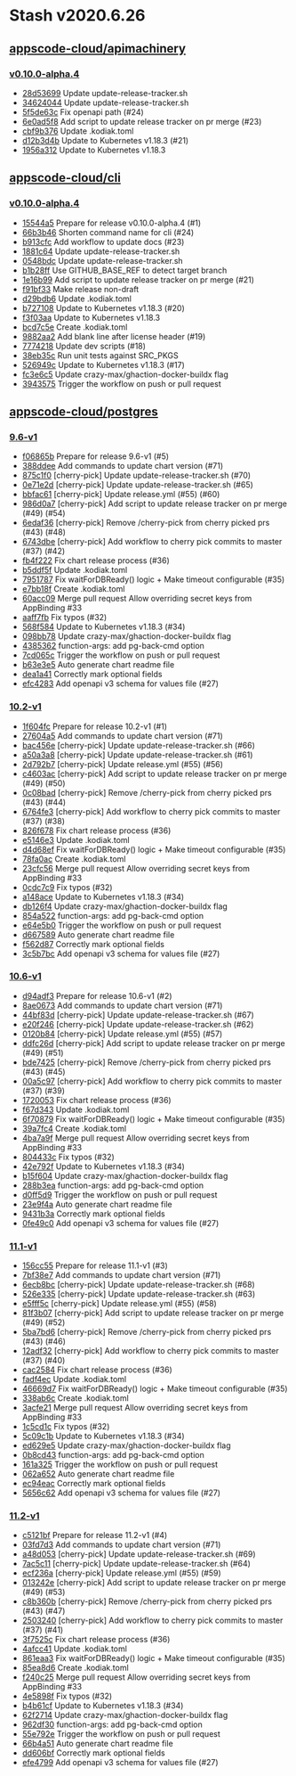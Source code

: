 # Stash v2020.6.26


## [appscode-cloud/apimachinery](https://github.com/appscode-cloud/apimachinery)

### [v0.10.0-alpha.4](https://github.com/appscode-cloud/apimachinery/releases/tag/v0.10.0-alpha.4)

- [28d53699](https://github.com/appscode-cloud/apimachinery/commit/28d53699) Update update-release-tracker.sh
- [34624044](https://github.com/appscode-cloud/apimachinery/commit/34624044) Update update-release-tracker.sh
- [5f5de63c](https://github.com/appscode-cloud/apimachinery/commit/5f5de63c) Fix openapi path (#24)
- [6e0ad5f8](https://github.com/appscode-cloud/apimachinery/commit/6e0ad5f8) Add script to update release tracker on pr merge (#23)
- [cbf9b376](https://github.com/appscode-cloud/apimachinery/commit/cbf9b376) Update .kodiak.toml
- [d12b3d4b](https://github.com/appscode-cloud/apimachinery/commit/d12b3d4b) Update to Kubernetes v1.18.3 (#21)
- [1956a312](https://github.com/appscode-cloud/apimachinery/commit/1956a312) Update to Kubernetes v1.18.3



## [appscode-cloud/cli](https://github.com/appscode-cloud/cli)

### [v0.10.0-alpha.4](https://github.com/appscode-cloud/cli/releases/tag/v0.10.0-alpha.4)

- [15544a5](https://github.com/appscode-cloud/cli/commit/15544a5) Prepare for release v0.10.0-alpha.4 (#1)
- [66b3b46](https://github.com/appscode-cloud/cli/commit/66b3b46) Shorten command name for cli (#24)
- [b913cfc](https://github.com/appscode-cloud/cli/commit/b913cfc) Add workflow to update docs (#23)
- [1881c64](https://github.com/appscode-cloud/cli/commit/1881c64) Update update-release-tracker.sh
- [0548bdc](https://github.com/appscode-cloud/cli/commit/0548bdc) Update update-release-tracker.sh
- [b1b28ff](https://github.com/appscode-cloud/cli/commit/b1b28ff) Use GITHUB_BASE_REF to detect target branch
- [1e16b99](https://github.com/appscode-cloud/cli/commit/1e16b99) Add script to update release tracker on pr merge (#21)
- [f91bf33](https://github.com/appscode-cloud/cli/commit/f91bf33) Make release non-draft
- [d29bdb6](https://github.com/appscode-cloud/cli/commit/d29bdb6) Update .kodiak.toml
- [b727108](https://github.com/appscode-cloud/cli/commit/b727108) Update to Kubernetes v1.18.3 (#20)
- [f3f03aa](https://github.com/appscode-cloud/cli/commit/f3f03aa) Update to Kubernetes v1.18.3
- [bcd7c5e](https://github.com/appscode-cloud/cli/commit/bcd7c5e) Create .kodiak.toml
- [9882aa2](https://github.com/appscode-cloud/cli/commit/9882aa2) Add blank line after license header (#19)
- [7774218](https://github.com/appscode-cloud/cli/commit/7774218) Update dev scripts (#18)
- [38eb35c](https://github.com/appscode-cloud/cli/commit/38eb35c) Run unit tests against SRC_PKGS
- [526949c](https://github.com/appscode-cloud/cli/commit/526949c) Update to Kubernetes v1.18.3 (#17)
- [fc3e6c5](https://github.com/appscode-cloud/cli/commit/fc3e6c5) Update crazy-max/ghaction-docker-buildx flag
- [3943575](https://github.com/appscode-cloud/cli/commit/3943575) Trigger the workflow on push or pull request



## [appscode-cloud/postgres](https://github.com/appscode-cloud/postgres)

### [9.6-v1](https://github.com/appscode-cloud/postgres/releases/tag/9.6-v1)

- [f06865b](https://github.com/appscode-cloud/postgres/commit/f06865b) Prepare for release 9.6-v1 (#5)
- [388ddee](https://github.com/appscode-cloud/postgres/commit/388ddee) Add commands to update chart version (#71)
- [875c1f0](https://github.com/appscode-cloud/postgres/commit/875c1f0) [cherry-pick] Update update-release-tracker.sh (#70)
- [0e71e2d](https://github.com/appscode-cloud/postgres/commit/0e71e2d) [cherry-pick] Update update-release-tracker.sh (#65)
- [bbfac61](https://github.com/appscode-cloud/postgres/commit/bbfac61) [cherry-pick] Update release.yml (#55) (#60)
- [986d0a7](https://github.com/appscode-cloud/postgres/commit/986d0a7) [cherry-pick] Add script to update release tracker on pr merge (#49) (#54)
- [6edaf36](https://github.com/appscode-cloud/postgres/commit/6edaf36) [cherry-pick] Remove /cherry-pick from cherry picked prs (#43) (#48)
- [6743dbe](https://github.com/appscode-cloud/postgres/commit/6743dbe) [cherry-pick] Add workflow to cherry pick commits to master (#37) (#42)
- [fb4f222](https://github.com/appscode-cloud/postgres/commit/fb4f222) Fix chart release process (#36)
- [b5ddf5f](https://github.com/appscode-cloud/postgres/commit/b5ddf5f) Update .kodiak.toml
- [7951787](https://github.com/appscode-cloud/postgres/commit/7951787) Fix waitForDBReady() logic + Make timeout configurable (#35)
- [e7bb18f](https://github.com/appscode-cloud/postgres/commit/e7bb18f) Create .kodiak.toml
- [60acc09](https://github.com/appscode-cloud/postgres/commit/60acc09) Merge pull request Allow overriding secret keys from AppBinding #33
- [aaff7fb](https://github.com/appscode-cloud/postgres/commit/aaff7fb) Fix typos (#32)
- [568f584](https://github.com/appscode-cloud/postgres/commit/568f584) Update to Kubernetes v1.18.3 (#34)
- [098bb78](https://github.com/appscode-cloud/postgres/commit/098bb78) Update crazy-max/ghaction-docker-buildx flag
- [4385362](https://github.com/appscode-cloud/postgres/commit/4385362) function-args: add pg-back-cmd option
- [7cd065c](https://github.com/appscode-cloud/postgres/commit/7cd065c) Trigger the workflow on push or pull request
- [b63e3e5](https://github.com/appscode-cloud/postgres/commit/b63e3e5) Auto generate chart readme file
- [dea1a41](https://github.com/appscode-cloud/postgres/commit/dea1a41) Correctly mark optional fields
- [efc4283](https://github.com/appscode-cloud/postgres/commit/efc4283) Add openapi v3 schema for values file (#27)


### [10.2-v1](https://github.com/appscode-cloud/postgres/releases/tag/10.2-v1)

- [1f604fc](https://github.com/appscode-cloud/postgres/commit/1f604fc) Prepare for release 10.2-v1 (#1)
- [27604a5](https://github.com/appscode-cloud/postgres/commit/27604a5) Add commands to update chart version (#71)
- [bac456e](https://github.com/appscode-cloud/postgres/commit/bac456e) [cherry-pick] Update update-release-tracker.sh (#66)
- [a50a3a8](https://github.com/appscode-cloud/postgres/commit/a50a3a8) [cherry-pick] Update update-release-tracker.sh (#61)
- [2d792b7](https://github.com/appscode-cloud/postgres/commit/2d792b7) [cherry-pick] Update release.yml (#55) (#56)
- [c4603ac](https://github.com/appscode-cloud/postgres/commit/c4603ac) [cherry-pick] Add script to update release tracker on pr merge (#49) (#50)
- [0c08bad](https://github.com/appscode-cloud/postgres/commit/0c08bad) [cherry-pick] Remove /cherry-pick from cherry picked prs (#43) (#44)
- [6764fe3](https://github.com/appscode-cloud/postgres/commit/6764fe3) [cherry-pick] Add workflow to cherry pick commits to master (#37) (#38)
- [826f678](https://github.com/appscode-cloud/postgres/commit/826f678) Fix chart release process (#36)
- [e5146e3](https://github.com/appscode-cloud/postgres/commit/e5146e3) Update .kodiak.toml
- [d4d68ef](https://github.com/appscode-cloud/postgres/commit/d4d68ef) Fix waitForDBReady() logic + Make timeout configurable (#35)
- [78fa0ac](https://github.com/appscode-cloud/postgres/commit/78fa0ac) Create .kodiak.toml
- [23cfc56](https://github.com/appscode-cloud/postgres/commit/23cfc56) Merge pull request Allow overriding secret keys from AppBinding #33
- [0cdc7c9](https://github.com/appscode-cloud/postgres/commit/0cdc7c9) Fix typos (#32)
- [a148ace](https://github.com/appscode-cloud/postgres/commit/a148ace) Update to Kubernetes v1.18.3 (#34)
- [db126f4](https://github.com/appscode-cloud/postgres/commit/db126f4) Update crazy-max/ghaction-docker-buildx flag
- [854a522](https://github.com/appscode-cloud/postgres/commit/854a522) function-args: add pg-back-cmd option
- [e64e5b0](https://github.com/appscode-cloud/postgres/commit/e64e5b0) Trigger the workflow on push or pull request
- [d667589](https://github.com/appscode-cloud/postgres/commit/d667589) Auto generate chart readme file
- [f562d87](https://github.com/appscode-cloud/postgres/commit/f562d87) Correctly mark optional fields
- [3c5b7bc](https://github.com/appscode-cloud/postgres/commit/3c5b7bc) Add openapi v3 schema for values file (#27)


### [10.6-v1](https://github.com/appscode-cloud/postgres/releases/tag/10.6-v1)

- [d94adf3](https://github.com/appscode-cloud/postgres/commit/d94adf3) Prepare for release 10.6-v1 (#2)
- [8ae0673](https://github.com/appscode-cloud/postgres/commit/8ae0673) Add commands to update chart version (#71)
- [44bf83d](https://github.com/appscode-cloud/postgres/commit/44bf83d) [cherry-pick] Update update-release-tracker.sh (#67)
- [e20f246](https://github.com/appscode-cloud/postgres/commit/e20f246) [cherry-pick] Update update-release-tracker.sh (#62)
- [0120b84](https://github.com/appscode-cloud/postgres/commit/0120b84) [cherry-pick] Update release.yml (#55) (#57)
- [ddfc26d](https://github.com/appscode-cloud/postgres/commit/ddfc26d) [cherry-pick] Add script to update release tracker on pr merge (#49) (#51)
- [bde7425](https://github.com/appscode-cloud/postgres/commit/bde7425) [cherry-pick] Remove /cherry-pick from cherry picked prs (#43) (#45)
- [00a5c97](https://github.com/appscode-cloud/postgres/commit/00a5c97) [cherry-pick] Add workflow to cherry pick commits to master (#37) (#39)
- [1720053](https://github.com/appscode-cloud/postgres/commit/1720053) Fix chart release process (#36)
- [f67d343](https://github.com/appscode-cloud/postgres/commit/f67d343) Update .kodiak.toml
- [6f70879](https://github.com/appscode-cloud/postgres/commit/6f70879) Fix waitForDBReady() logic + Make timeout configurable (#35)
- [39a7fc4](https://github.com/appscode-cloud/postgres/commit/39a7fc4) Create .kodiak.toml
- [4ba7a9f](https://github.com/appscode-cloud/postgres/commit/4ba7a9f) Merge pull request Allow overriding secret keys from AppBinding #33
- [804433c](https://github.com/appscode-cloud/postgres/commit/804433c) Fix typos (#32)
- [42e792f](https://github.com/appscode-cloud/postgres/commit/42e792f) Update to Kubernetes v1.18.3 (#34)
- [b15f604](https://github.com/appscode-cloud/postgres/commit/b15f604) Update crazy-max/ghaction-docker-buildx flag
- [288b3ea](https://github.com/appscode-cloud/postgres/commit/288b3ea) function-args: add pg-back-cmd option
- [d0ff5d9](https://github.com/appscode-cloud/postgres/commit/d0ff5d9) Trigger the workflow on push or pull request
- [23e9f4a](https://github.com/appscode-cloud/postgres/commit/23e9f4a) Auto generate chart readme file
- [9431b3a](https://github.com/appscode-cloud/postgres/commit/9431b3a) Correctly mark optional fields
- [0fe49c0](https://github.com/appscode-cloud/postgres/commit/0fe49c0) Add openapi v3 schema for values file (#27)


### [11.1-v1](https://github.com/appscode-cloud/postgres/releases/tag/11.1-v1)

- [156cc55](https://github.com/appscode-cloud/postgres/commit/156cc55) Prepare for release 11.1-v1 (#3)
- [7bf38e7](https://github.com/appscode-cloud/postgres/commit/7bf38e7) Add commands to update chart version (#71)
- [6ecb8bc](https://github.com/appscode-cloud/postgres/commit/6ecb8bc) [cherry-pick] Update update-release-tracker.sh (#68)
- [526e335](https://github.com/appscode-cloud/postgres/commit/526e335) [cherry-pick] Update update-release-tracker.sh (#63)
- [e5fff5c](https://github.com/appscode-cloud/postgres/commit/e5fff5c) [cherry-pick] Update release.yml (#55) (#58)
- [81f3b07](https://github.com/appscode-cloud/postgres/commit/81f3b07) [cherry-pick] Add script to update release tracker on pr merge (#49) (#52)
- [5ba7bd6](https://github.com/appscode-cloud/postgres/commit/5ba7bd6) [cherry-pick] Remove /cherry-pick from cherry picked prs (#43) (#46)
- [12adf32](https://github.com/appscode-cloud/postgres/commit/12adf32) [cherry-pick] Add workflow to cherry pick commits to master (#37) (#40)
- [cac2584](https://github.com/appscode-cloud/postgres/commit/cac2584) Fix chart release process (#36)
- [fadf4ec](https://github.com/appscode-cloud/postgres/commit/fadf4ec) Update .kodiak.toml
- [46669d7](https://github.com/appscode-cloud/postgres/commit/46669d7) Fix waitForDBReady() logic + Make timeout configurable (#35)
- [338ab6c](https://github.com/appscode-cloud/postgres/commit/338ab6c) Create .kodiak.toml
- [3acfe21](https://github.com/appscode-cloud/postgres/commit/3acfe21) Merge pull request Allow overriding secret keys from AppBinding #33
- [1c5cd1c](https://github.com/appscode-cloud/postgres/commit/1c5cd1c) Fix typos (#32)
- [5c09c1b](https://github.com/appscode-cloud/postgres/commit/5c09c1b) Update to Kubernetes v1.18.3 (#34)
- [ed629e5](https://github.com/appscode-cloud/postgres/commit/ed629e5) Update crazy-max/ghaction-docker-buildx flag
- [0b8cd43](https://github.com/appscode-cloud/postgres/commit/0b8cd43) function-args: add pg-back-cmd option
- [161a325](https://github.com/appscode-cloud/postgres/commit/161a325) Trigger the workflow on push or pull request
- [062a652](https://github.com/appscode-cloud/postgres/commit/062a652) Auto generate chart readme file
- [ec94eac](https://github.com/appscode-cloud/postgres/commit/ec94eac) Correctly mark optional fields
- [5656c62](https://github.com/appscode-cloud/postgres/commit/5656c62) Add openapi v3 schema for values file (#27)


### [11.2-v1](https://github.com/appscode-cloud/postgres/releases/tag/11.2-v1)

- [c5121bf](https://github.com/appscode-cloud/postgres/commit/c5121bf) Prepare for release 11.2-v1 (#4)
- [03fd7d3](https://github.com/appscode-cloud/postgres/commit/03fd7d3) Add commands to update chart version (#71)
- [a48d053](https://github.com/appscode-cloud/postgres/commit/a48d053) [cherry-pick] Update update-release-tracker.sh (#69)
- [7ac5c11](https://github.com/appscode-cloud/postgres/commit/7ac5c11) [cherry-pick] Update update-release-tracker.sh (#64)
- [ecf236a](https://github.com/appscode-cloud/postgres/commit/ecf236a) [cherry-pick] Update release.yml (#55) (#59)
- [013242e](https://github.com/appscode-cloud/postgres/commit/013242e) [cherry-pick] Add script to update release tracker on pr merge (#49) (#53)
- [c8b360b](https://github.com/appscode-cloud/postgres/commit/c8b360b) [cherry-pick] Remove /cherry-pick from cherry picked prs (#43) (#47)
- [2503240](https://github.com/appscode-cloud/postgres/commit/2503240) [cherry-pick] Add workflow to cherry pick commits to master (#37) (#41)
- [3f7525c](https://github.com/appscode-cloud/postgres/commit/3f7525c) Fix chart release process (#36)
- [4afcc41](https://github.com/appscode-cloud/postgres/commit/4afcc41) Update .kodiak.toml
- [861eaa3](https://github.com/appscode-cloud/postgres/commit/861eaa3) Fix waitForDBReady() logic + Make timeout configurable (#35)
- [85ea8d6](https://github.com/appscode-cloud/postgres/commit/85ea8d6) Create .kodiak.toml
- [f240c25](https://github.com/appscode-cloud/postgres/commit/f240c25) Merge pull request Allow overriding secret keys from AppBinding #33
- [4e5898f](https://github.com/appscode-cloud/postgres/commit/4e5898f) Fix typos (#32)
- [b4b61cf](https://github.com/appscode-cloud/postgres/commit/b4b61cf) Update to Kubernetes v1.18.3 (#34)
- [62f2714](https://github.com/appscode-cloud/postgres/commit/62f2714) Update crazy-max/ghaction-docker-buildx flag
- [962df30](https://github.com/appscode-cloud/postgres/commit/962df30) function-args: add pg-back-cmd option
- [55e792e](https://github.com/appscode-cloud/postgres/commit/55e792e) Trigger the workflow on push or pull request
- [66b4a51](https://github.com/appscode-cloud/postgres/commit/66b4a51) Auto generate chart readme file
- [dd606bf](https://github.com/appscode-cloud/postgres/commit/dd606bf) Correctly mark optional fields
- [efe4799](https://github.com/appscode-cloud/postgres/commit/efe4799) Add openapi v3 schema for values file (#27)



